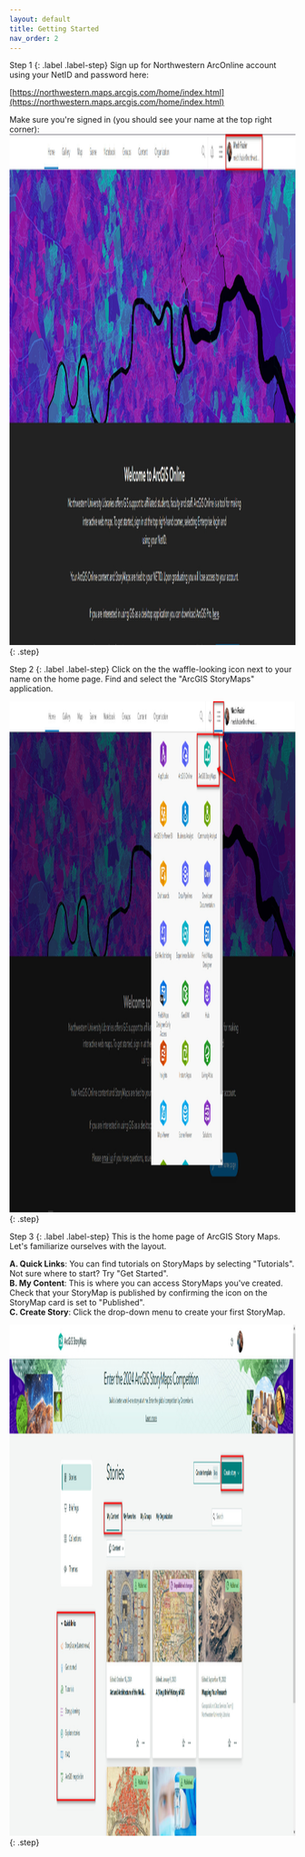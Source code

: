 ```yaml
---
layout: default
title: Getting Started
nav_order: 2
---
```

Step 1
{: .label .label-step}
Sign up for Northwestern ArcOnline account using your NetID and password here: 

[https://northwestern.maps.arcgis.com/home/index.html](https://northwestern.maps.arcgis.com/home/index.html)

Make sure you're signed in (you should see your name at the top right corner):
<img src="https://raw.githubusercontent.com/nulib-ds/NU-ARTHIST329/refs/heads/main/content/img/sign_in.jpg" alt="Sign In" width="1000" height="900">
{: .step}

   
Step 2
{: .label .label-step}
Click on the the waffle-looking icon next to your name on the home page. Find and select the "ArcGIS StoryMaps" application. 

<img src="https://raw.githubusercontent.com/nulib-ds/NU-ARTHIST329/refs/heads/main/content/img/open_storymaps.jpg" alt="Open StoryMaps" width="1000" height="900">
{: .step}


Step 3
{: .label .label-step}
This is the home page of ArcGIS Story Maps. Let's familiarize ourselves with the layout.

**A. Quick Links**: You can find tutorials on StoryMaps by selecting "Tutorials". Not sure where to start? Try "Get Started". <br> 
**B. My Content**: This is where you can access StoryMaps you've created. Check that your StoryMap is published by confirming the icon on the StoryMap card is set to "Published".<br>
**C. Create Story**: Click the drop-down menu to create your first StoryMap. 
   
<img src="https://github.com/nulib-ds/NU-ARTHIST329/blob/main/content/img/storymap_content.jpg" alt="StoryMap Content" width="1000" height="900">
{: .step}
